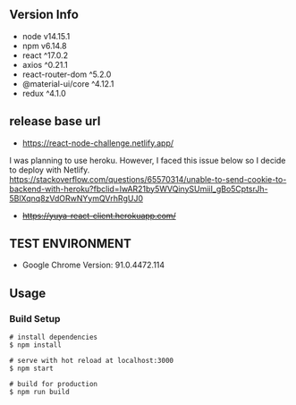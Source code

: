## Version Info

- node v14.15.1
- npm v6.14.8
- react ^17.0.2
- axios ^0.21.1
- react-router-dom ^5.2.0
- @material-ui/core ^4.12.1
- redux ^4.1.0

## release base url

- https://react-node-challenge.netlify.app/

I was planning to use heroku. However, I faced this issue below so I decide to deploy with Netlify.
https://stackoverflow.com/questions/65570314/unable-to-send-cookie-to-backend-with-heroku?fbclid=IwAR21by5WVQinySUmiiI_gBo5CptsrJh-5BlXqnq8zVdORwNYymQVrhRgUJ0

- ~~https://yuya-react-client.herokuapp.com/~~

## TEST ENVIRONMENT

- Google Chrome Version: 91.0.4472.114

## Usage

### Build Setup

```
# install dependencies
$ npm install

# serve with hot reload at localhost:3000
$ npm start

# build for production
$ npm run build
```

